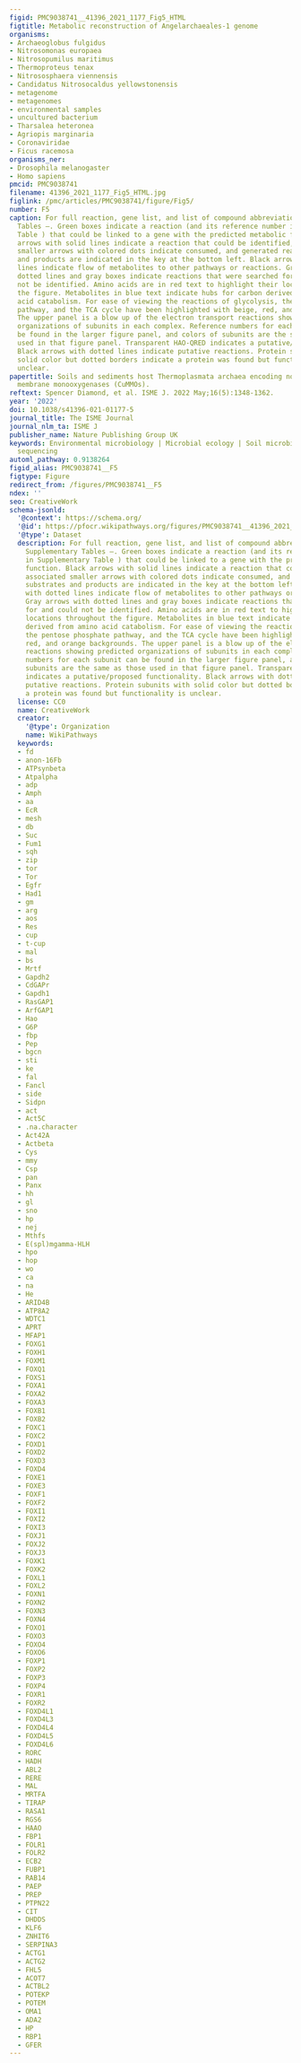 ```yaml
---
figid: PMC9038741__41396_2021_1177_Fig5_HTML
figtitle: Metabolic reconstruction of Angelarchaeales-1 genome
organisms:
- Archaeoglobus fulgidus
- Nitrosomonas europaea
- Nitrosopumilus maritimus
- Thermoproteus tenax
- Nitrososphaera viennensis
- Candidatus Nitrosocaldus yellowstonensis
- metagenome
- metagenomes
- environmental samples
- uncultured bacterium
- Tharsalea heteronea
- Agriopis marginaria
- Coronaviridae
- Ficus racemosa
organisms_ner:
- Drosophila melanogaster
- Homo sapiens
pmcid: PMC9038741
filename: 41396_2021_1177_Fig5_HTML.jpg
figlink: /pmc/articles/PMC9038741/figure/Fig5/
number: F5
caption: For full reaction, gene list, and list of compound abbreviations see Supplementary
  Tables –. Green boxes indicate a reaction (and its reference number in Supplementary
  Table ) that could be linked to a gene with the predicted metabolic function. Black
  arrows with solid lines indicate a reaction that could be identified, associated
  smaller arrows with colored dots indicate consumed, and generated reaction substrates
  and products are indicated in the key at the bottom left. Black arrows with dotted
  lines indicate flow of metabolites to other pathways or reactions. Gray arrows with
  dotted lines and gray boxes indicate reactions that were searched for and could
  not be identified. Amino acids are in red text to highlight their locations throughout
  the figure. Metabolites in blue text indicate hubs for carbon derived from amino
  acid catabolism. For ease of viewing the reactions of glycolysis, the pentose phosphate
  pathway, and the TCA cycle have been highlighted with beige, red, and orange backgrounds.
  The upper panel is a blow up of the electron transport reactions showing predicted
  organizations of subunits in each complex. Reference numbers for each subunit can
  be found in the larger figure panel, and colors of subunits are the same as those
  used in that figure panel. Transparent HAO-QRED indicates a putative/proposed functionality.
  Black arrows with dotted lines indicate putative reactions. Protein subunits with
  solid color but dotted borders indicate a protein was found but functionality is
  unclear.
papertitle: Soils and sediments host Thermoplasmata archaea encoding novel copper
  membrane monooxygenases (CuMMOs).
reftext: Spencer Diamond, et al. ISME J. 2022 May;16(5):1348-1362.
year: '2022'
doi: 10.1038/s41396-021-01177-5
journal_title: The ISME Journal
journal_nlm_ta: ISME J
publisher_name: Nature Publishing Group UK
keywords: Environmental microbiology | Microbial ecology | Soil microbiology | Next-generation
  sequencing
automl_pathway: 0.9138264
figid_alias: PMC9038741__F5
figtype: Figure
redirect_from: /figures/PMC9038741__F5
ndex: ''
seo: CreativeWork
schema-jsonld:
  '@context': https://schema.org/
  '@id': https://pfocr.wikipathways.org/figures/PMC9038741__41396_2021_1177_Fig5_HTML.html
  '@type': Dataset
  description: For full reaction, gene list, and list of compound abbreviations see
    Supplementary Tables –. Green boxes indicate a reaction (and its reference number
    in Supplementary Table ) that could be linked to a gene with the predicted metabolic
    function. Black arrows with solid lines indicate a reaction that could be identified,
    associated smaller arrows with colored dots indicate consumed, and generated reaction
    substrates and products are indicated in the key at the bottom left. Black arrows
    with dotted lines indicate flow of metabolites to other pathways or reactions.
    Gray arrows with dotted lines and gray boxes indicate reactions that were searched
    for and could not be identified. Amino acids are in red text to highlight their
    locations throughout the figure. Metabolites in blue text indicate hubs for carbon
    derived from amino acid catabolism. For ease of viewing the reactions of glycolysis,
    the pentose phosphate pathway, and the TCA cycle have been highlighted with beige,
    red, and orange backgrounds. The upper panel is a blow up of the electron transport
    reactions showing predicted organizations of subunits in each complex. Reference
    numbers for each subunit can be found in the larger figure panel, and colors of
    subunits are the same as those used in that figure panel. Transparent HAO-QRED
    indicates a putative/proposed functionality. Black arrows with dotted lines indicate
    putative reactions. Protein subunits with solid color but dotted borders indicate
    a protein was found but functionality is unclear.
  license: CC0
  name: CreativeWork
  creator:
    '@type': Organization
    name: WikiPathways
  keywords:
  - fd
  - anon-16Fb
  - ATPsynbeta
  - Atpalpha
  - adp
  - Amph
  - aa
  - EcR
  - mesh
  - db
  - Suc
  - Fum1
  - sqh
  - zip
  - tor
  - Tor
  - Egfr
  - Had1
  - gm
  - arg
  - aos
  - Res
  - cup
  - t-cup
  - mal
  - bs
  - Mrtf
  - Gapdh2
  - CdGAPr
  - Gapdh1
  - RasGAP1
  - ArfGAP1
  - Hao
  - G6P
  - fbp
  - Pep
  - bgcn
  - sti
  - ke
  - fal
  - Fancl
  - side
  - Sidpn
  - act
  - Act5C
  - .na.character
  - Act42A
  - Actbeta
  - Cys
  - mmy
  - Csp
  - pan
  - Panx
  - hh
  - gl
  - sno
  - hp
  - nej
  - Mthfs
  - E(spl)mgamma-HLH
  - hpo
  - hop
  - wo
  - ca
  - na
  - He
  - ARID4B
  - ATP8A2
  - WDTC1
  - APRT
  - MFAP1
  - FOXG1
  - FOXH1
  - FOXM1
  - FOXQ1
  - FOXS1
  - FOXA1
  - FOXA2
  - FOXA3
  - FOXB1
  - FOXB2
  - FOXC1
  - FOXC2
  - FOXD1
  - FOXD2
  - FOXD3
  - FOXD4
  - FOXE1
  - FOXE3
  - FOXF1
  - FOXF2
  - FOXI1
  - FOXI2
  - FOXI3
  - FOXJ1
  - FOXJ2
  - FOXJ3
  - FOXK1
  - FOXK2
  - FOXL1
  - FOXL2
  - FOXN1
  - FOXN2
  - FOXN3
  - FOXN4
  - FOXO1
  - FOXO3
  - FOXO4
  - FOXO6
  - FOXP1
  - FOXP2
  - FOXP3
  - FOXP4
  - FOXR1
  - FOXR2
  - FOXD4L1
  - FOXD4L3
  - FOXD4L4
  - FOXD4L5
  - FOXD4L6
  - RORC
  - HADH
  - ABL2
  - RERE
  - MAL
  - MRTFA
  - TIRAP
  - RASA1
  - RGS6
  - HAAO
  - FBP1
  - FOLR1
  - FOLR2
  - ECB2
  - FUBP1
  - RAB14
  - PAEP
  - PREP
  - PTPN22
  - CIT
  - DHDDS
  - KLF6
  - ZNHIT6
  - SERPINA3
  - ACTG1
  - ACTG2
  - FHL5
  - ACOT7
  - ACTBL2
  - POTEKP
  - POTEM
  - OMA1
  - ADA2
  - HP
  - RBP1
  - GFER
---
```

